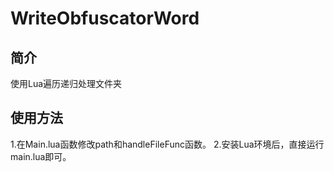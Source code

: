 # WriteObfuscatorWord
## 简介
  使用Lua遍历递归处理文件夹
  

## 使用方法
1.在Main.lua函数修改path和handleFileFunc函数。
2.安装Lua环境后，直接运行main.lua即可。
